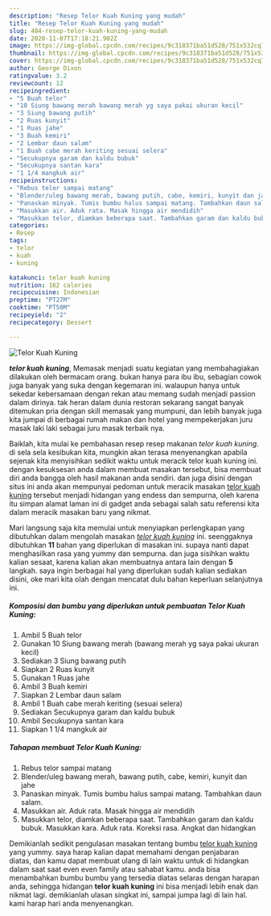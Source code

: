```yaml
---
description: "Resep Telor Kuah Kuning yang mudah"
title: "Resep Telor Kuah Kuning yang mudah"
slug: 484-resep-telor-kuah-kuning-yang-mudah
date: 2020-11-07T17:18:21.902Z
image: https://img-global.cpcdn.com/recipes/9c318371ba51d528/751x532cq70/telor-kuah-kuning-foto-resep-utama.jpg
thumbnail: https://img-global.cpcdn.com/recipes/9c318371ba51d528/751x532cq70/telor-kuah-kuning-foto-resep-utama.jpg
cover: https://img-global.cpcdn.com/recipes/9c318371ba51d528/751x532cq70/telor-kuah-kuning-foto-resep-utama.jpg
author: George Dixon
ratingvalue: 3.2
reviewcount: 12
recipeingredient:
- "5 Buah telor"
- "10 Siung bawang merah bawang merah yg saya pakai ukuran kecil"
- "3 Siung bawang putih"
- "2 Ruas kunyit"
- "1 Ruas jahe"
- "3 Buah kemiri"
- "2 Lembar daun salam"
- "1 Buah cabe merah keriting sesuai selera"
- "Secukupnya garam dan kaldu bubuk"
- "Secukupnya santan kara"
- "1 1/4 mangkuk air"
recipeinstructions:
- "Rebus telor sampai matang"
- "Blender/uleg bawang merah, bawang putih, cabe, kemiri, kunyit dan jahe"
- "Panaskan minyak. Tumis bumbu halus sampai matang. Tambahkan daun salam."
- "Masukkan air. Aduk rata. Masak hingga air mendidih"
- "Masukkan telor, diamkan beberapa saat. Tambahkan garam dan kaldu bubuk. Masukkan kara. Aduk rata. Koreksi rasa. Angkat dan hidangkan"
categories:
- Resep
tags:
- telor
- kuah
- kuning

katakunci: telor kuah kuning 
nutrition: 162 calories
recipecuisine: Indonesian
preptime: "PT27M"
cooktime: "PT50M"
recipeyield: "2"
recipecategory: Dessert

---
```



![Telor Kuah Kuning](https://img-global.cpcdn.com/recipes/9c318371ba51d528/751x532cq70/telor-kuah-kuning-foto-resep-utama.jpg)

<b><i>telor kuah kuning</i></b>, Memasak menjadi suatu kegiatan yang membahagiakan dilakukan oleh bermacam orang. bukan hanya para ibu ibu, sebagian cowok juga banyak yang suka dengan kegemaran ini. walaupun hanya untuk sekedar kebersamaan dengan rekan atau memang sudah menjadi passion dalam dirinya. tak heran dalam dunia restoran sekarang sangat banyak ditemukan pria dengan skill memasak yang mumpuni, dan lebih banyak juga kita jumpai di berbagai rumah makan dan hotel yang mempekerjakan juru masak laki laki sebagai juru masak terbaik nya.



Baiklah, kita mulai ke pembahasan resep resep makanan <i>telor kuah kuning</i>. di sela sela kesibukan kita, mungkin akan terasa menyenangkan apabila sejenak kita menyisihkan sedikit waktu untuk meracik telor kuah kuning ini. dengan kesuksesan anda dalam membuat masakan tersebut, bisa membuat diri anda bangga oleh hasil makanan anda sendiri. dan juga disini dengan situs ini anda akan mempunyai pedoman untuk meracik masakan <u>telor kuah kuning</u> tersebut menjadi hidangan yang endess dan sempurna, oleh karena itu simpan alamat laman ini di gadget anda sebagai salah satu referensi kita dalam meracik masakan baru yang nikmat.


Mari langsung saja kita memulai untuk menyiapkan perlengkapan yang dibutuhkan dalam mengolah masakan <u><i>telor kuah kuning</i></u> ini. seenggaknya dibutuhkan <b>11</b> bahan yang diperlukan di masakan ini. supaya nanti dapat menghasilkan rasa yang yummy dan sempurna. dan juga sisihkan waktu kalian sesaat, karena kalian akan membuatnya antara lain dengan <b>5</b> langkah. saya ingin berbagai hal yang diperlukan sudah kalian sediakan disini, oke mari kita olah dengan mencatat dulu bahan keperluan selanjutnya ini.

<!--inarticleads1-->

##### Komposisi dan bumbu yang diperlukan untuk pembuatan Telor Kuah Kuning:

1. Ambil 5 Buah telor
1. Gunakan 10 Siung bawang merah (bawang merah yg saya pakai ukuran kecil)
1. Sediakan 3 Siung bawang putih
1. Siapkan 2 Ruas kunyit
1. Gunakan 1 Ruas jahe
1. Ambil 3 Buah kemiri
1. Siapkan 2 Lembar daun salam
1. Ambil 1 Buah cabe merah keriting (sesuai selera)
1. Sediakan Secukupnya garam dan kaldu bubuk
1. Ambil Secukupnya santan kara
1. Siapkan 1 1/4 mangkuk air




<!--inarticleads2-->

##### Tahapan membuat Telor Kuah Kuning:

1. Rebus telor sampai matang
1. Blender/uleg bawang merah, bawang putih, cabe, kemiri, kunyit dan jahe
1. Panaskan minyak. Tumis bumbu halus sampai matang. Tambahkan daun salam.
1. Masukkan air. Aduk rata. Masak hingga air mendidih
1. Masukkan telor, diamkan beberapa saat. Tambahkan garam dan kaldu bubuk. Masukkan kara. Aduk rata. Koreksi rasa. Angkat dan hidangkan




Demikianlah sedikit pengulasan masakan tentang bumbu <u>telor kuah kuning</u> yang yummy. saya harap kalian dapat memahami dengan penjabaran diatas, dan kamu dapat membuat ulang di lain waktu untuk di hidangkan dalam saat saat even even family atau sahabat kamu. anda bisa menambahkan bumbu bumbu yang tersedia diatas selaras dengan harapan anda, sehingga hidangan <b>telor kuah kuning</b> ini bisa menjadi lebih enak dan nikmat lagi. demikianlah ulasan singkat ini, sampai jumpa lagi di lain hal. kami harap hari anda menyenangkan.
